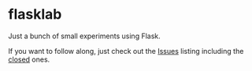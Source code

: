 # flasklab
Just a bunch of small experiments using Flask.

If you want to follow along, just check out the [Issues](https://github.com/iamjillsanluis/flasklab/issues) listing including the [closed](https://github.com/iamjillsanluis/flasklab/issues?q=is%3Aissue+is%3Aclosed) ones.
